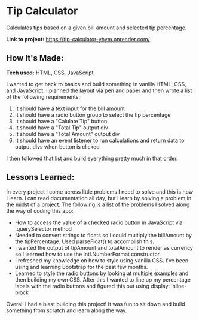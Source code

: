 # Tip Calculator

Calculates tips based on a given bill amount and selected tip percentage.

**Link to project:** https://tip-calculator-yhym.onrender.com/

## How It's Made:

**Tech used:** HTML, CSS, JavaScript

I wanted to get back to basics and build something in vanilla HTML, CSS, and JavaScript. I planned the layout via pen and paper and then wrote a list of the following requirements:

1. It should have a text input for the bill amount
2. It should have a radio button group to select the tip percentage
3. It should have a "Calulate Tip" button
4. It should have a "Total Tip" output div
5. It should have a "Total Amount" output div
6. It should have an event listener to run calculations and return data to output divs when button is clicked

I then followed that list and build everything pretty much in that order.

## Lessons Learned:

In every project I come across little problems I need to solve and this is how I learn. I can read documentation all day, but I learn by solving a problem in the midst of a project. The following is a list of the problems I solved along the way of coding this app:

- How to access the value of a checked radio button in JavaScript via .querySelector method
- Needed to convert strings to floats so I could multiply the billAmount by the tipPercentage. Used parseFloat() to accomplish this.
- I wanted the output of tipAmount and totalAmount to render as currency so I learned how to use the Intl.NumberFormat constructor.
- I refreshed my knowledge on how to style using vanilla CSS. I've been using and learning Bootstrap for the past few months.
- Learned to style the radio buttons by looking at multiple examples and then building my own CSS. After this I wanted to line up my percentage labels with the radio buttons and figured this out using display: inline-block

Overall I had a blast building this project! It was fun to sit down and build something from scratch and learn along the way.
